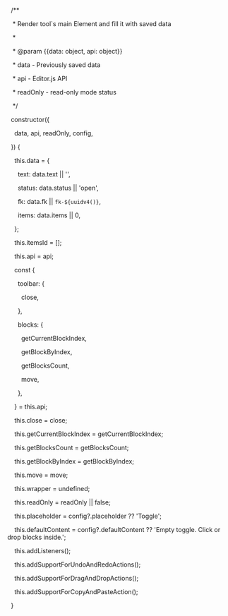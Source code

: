   /**

   * Render tool`s main Element and fill it with saved data

   *

   * @param {{data: object, api: object}}

   * data - Previously saved data

   * api - Editor.js API

   * readOnly - read-only mode status

   */

  constructor({

    data, api, readOnly, config,

  }) {

    this.data = {

      text: data.text || '',

      status: data.status || 'open',

      fk: data.fk || `fk-${uuidv4()}`,

      items: data.items || 0,

    };

    this.itemsId = [];

    this.api = api;

    const {

      toolbar: {

        close,

      },

      blocks: {

        getCurrentBlockIndex,

        getBlockByIndex,

        getBlocksCount,

        move,

      },

    } = this.api;

    this.close = close;

    this.getCurrentBlockIndex = getCurrentBlockIndex;

    this.getBlocksCount = getBlocksCount;

    this.getBlockByIndex = getBlockByIndex;

    this.move = move;

    this.wrapper = undefined;

    this.readOnly = readOnly || false;

    this.placeholder = config?.placeholder ?? 'Toggle';

    this.defaultContent = config?.defaultContent ?? 'Empty toggle. Click or drop blocks inside.';

    this.addListeners();

    this.addSupportForUndoAndRedoActions();

    this.addSupportForDragAndDropActions();

    this.addSupportForCopyAndPasteAction();

  }